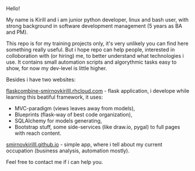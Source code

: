 Hello!

My name is Kirill and i am junior python developer, linux and bash user, with strong background in software development management (5 years as BA and PM).

This repo is for my training projects only, it's very unlikely you can find here something really useful. But i hope repo can help people, interested in colloboration with (or hiring) me, to better understand what technologies i use. It contains small automation scripts and algorythmic tasks easy to show, for now my dev-level is little higher.

Besides i have two websites:

[flaskcombine-smirnovkirilll.rhcloud.com](http://flaskcombine-smirnovkirilll.rhcloud.com) - flask application, i develope while learning this beatiful framework, it uses:
- MVC-paradigm (views leaves away from models),
- Blueprints (flask-way of best code organization),
- SQLAlchemy for models generating,
- Bootstrap stuff, some side-services (like draw.io, pygal) to full pages with reach content.

[smirnovkirilll.github.io](http://smirnovkirilll.github.io) - simple app, where i tell about my current occupation (business analysis, automation mostly).

Feel free to contact me if i can help you.